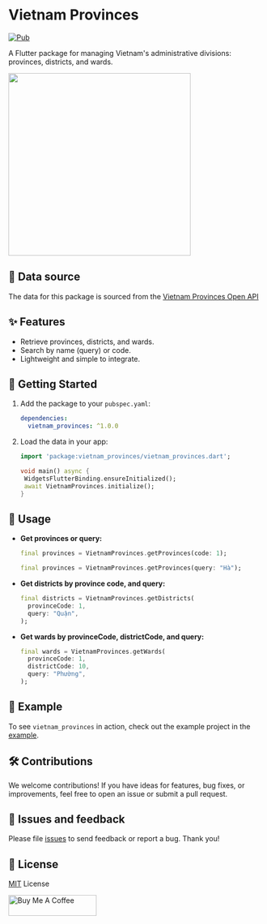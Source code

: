 # Vietnam Provinces

[![Pub](https://img.shields.io/pub/v/vietnam_provinces.svg)](https://pub.dev/packages/vietnam_provinces)

A Flutter package for managing Vietnam's administrative divisions: provinces, districts, and wards.

<img src="https://raw.githubusercontent.com/14h4i/vietnam_provinces/main/resources/demo.gif" width="360" />

## 📄 Data source

The data for this package is sourced from the [Vietnam Provinces Open API](https://provinces.open-api.vn)

## ✨ Features

- Retrieve provinces, districts, and wards.
- Search by name (query) or code.
- Lightweight and simple to integrate.

## 🚀 Getting Started

1. Add the package to your `pubspec.yaml`:

   ```yaml
   dependencies:
     vietnam_provinces: ^1.0.0
   ```

2. Load the data in your app:

   ```dart
   import 'package:vietnam_provinces/vietnam_provinces.dart';

   void main() async {
    WidgetsFlutterBinding.ensureInitialized();
    await VietnamProvinces.initialize();
   }
   ```

## 🔧 Usage

- **Get provinces or query:**

  ```dart
  final provinces = VietnamProvinces.getProvinces(code: 1);
  ```

  ```dart
  final provinces = VietnamProvinces.getProvinces(query: "Hà");
  ```

- **Get districts by province code, and query:**

  ```dart
  final districts = VietnamProvinces.getDistricts(
    provinceCode: 1,
    query: "Quận",
  );
  ```

- **Get wards by provinceCode, districtCode, and query:**

  ```dart
  final wards = VietnamProvinces.getWards(
    provinceCode: 1,
    districtCode: 10,
    query: "Phường",
  );
  ```

## 📱 Example

To see `vietnam_provinces` in action, check out the example project in the [example](https://github.com/14h4i/vietnam_provinces/blob/master/example/lib/main.dart).

## 🛠️ Contributions

We welcome contributions! If you have ideas for features, bug fixes, or improvements, feel free to open an issue or submit a pull request.

## 🐞 Issues and feedback

Please file [issues](https://github.com/14h4i/vietnam_provinces/issues) to send feedback or report a bug. Thank you!

## 📜 License

[MIT](https://mit-license.org) License

<a href="https://www.buymeacoffee.com/14h4i" target="_blank"><img src="https://cdn.buymeacoffee.com/buttons/default-orange.png" alt="Buy Me A Coffee" height="41" width="174"></a>
